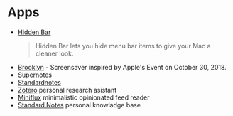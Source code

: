 # Apps

- [Hidden Bar](https://github.com/dwarvesf/hidden)
  > Hidden Bar lets you hide menu bar items to give your Mac a cleaner look.
- [Brooklyn](https://github.com/pedrommcarrasco/Brooklyn) - Screensaver inspired by Apple's Event on October 30, 2018.
- [Supernotes](https://supernotes.app/)
- [Standardnotes](https://standardnotes.com)
- [Zotero](https://www.zotero.org) personal research asistant
- [Miniflux](Miniflux) minimalistic opinionated feed reader
- [Standard Notes](https://standardnotes.com) personal knowladge base

